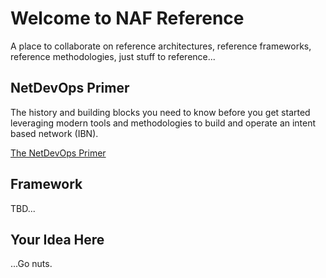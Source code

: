 # Welcome to NAF Reference

A place to collaborate on reference architectures, reference frameworks, reference methodologies, just stuff to reference...

## NetDevOps Primer

The history and building blocks you need to know before you get started leveraging modern tools and methodologies to build and operate an intent based network (IBN).

[The NetDevOps Primer](NetDevOpsPrimer/NetDevOpsPrimer.md)

## Framework

TBD...

## Your Idea Here

...Go nuts.

